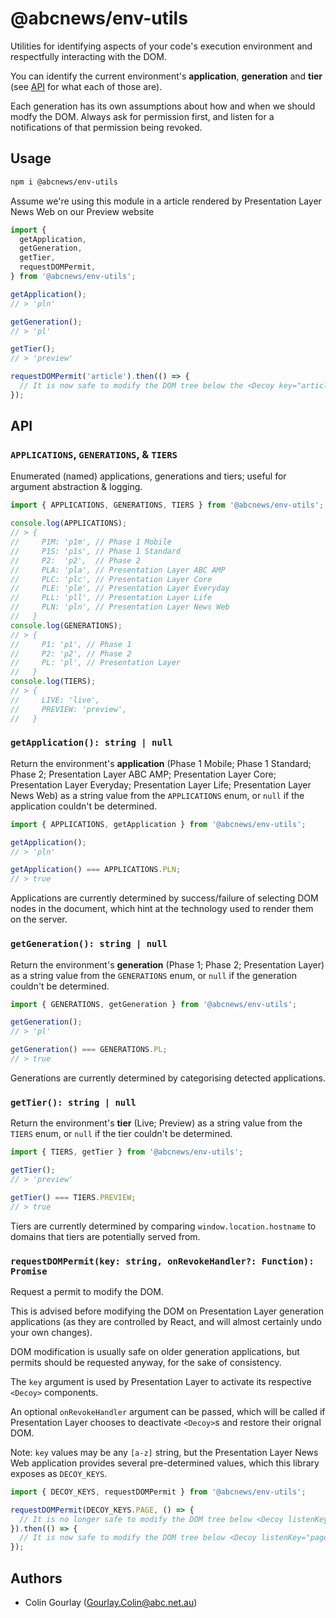 # @abcnews/env-utils

Utilities for identifying aspects of your code's execution environment and respectfully interacting with the DOM.

You can identify the current environment's **application**, **generation** and **tier** (see [API](#api) for what each of those are).

Each generation has its own assumptions about how and when we should modfy the DOM. Always ask for permission first, and listen for a notifications of that permission being revoked.

## Usage

```sh
npm i @abcnews/env-utils
```

Assume we're using this module in a article rendered by Presentation Layer News Web on our Preview website

```js
import {
  getApplication,
  getGeneration,
  getTier,
  requestDOMPermit,
} from '@abcnews/env-utils';

getApplication();
// > 'pln'

getGeneration();
// > 'pl'

getTier();
// > 'preview'

requestDOMPermit('article').then(() => {
  // It is now safe to modify the DOM tree below the <Decoy key="article"> PL compoonent
});
```

## API

### `APPLICATIONS`, `GENERATIONS`, & `TIERS`

Enumerated (named) applications, generations and tiers; useful for argument abstraction & logging.

```js
import { APPLICATIONS, GENERATIONS, TIERS } from '@abcnews/env-utils';

console.log(APPLICATIONS);
// > {
//     P1M: 'p1m', // Phase 1 Mobile
//     P1S: 'p1s', // Phase 1 Standard
//     P2:  'p2',  // Phase 2
//     PLA: 'pla', // Presentation Layer ABC AMP
//     PLC: 'plc', // Presentation Layer Core
//     PLE: 'ple', // Presentation Layer Everyday
//     PLL: 'pll', // Presentation Layer Life
//     PLN: 'pln', // Presentation Layer News Web
//   }
console.log(GENERATIONS);
// > {
//     P1: 'p1', // Phase 1
//     P2: 'p2', // Phase 2
//     PL: 'pl', // Presentation Layer
//   }
console.log(TIERS);
// > {
//     LIVE: 'live',
//     PREVIEW: 'preview',
//   }
```

### `getApplication(): string | null`

Return the environment's **application** (Phase 1 Mobile; Phase 1 Standard; Phase 2; Presentation Layer ABC AMP; Presentation Layer Core; Presentation Layer Everyday; Presentation Layer Life; Presentation Layer News Web) as a string value from the `APPLICATIONS` enum, or `null` if the application couldn't be determined.

```js
import { APPLICATIONS, getApplication } from '@abcnews/env-utils';

getApplication();
// > 'pln'

getApplication() === APPLICATIONS.PLN;
// > true
```

Applications are currently determined by success/failure of selecting DOM nodes in the document, which hint at the technology used to render them on the server.

### `getGeneration(): string | null`

Return the environment's **generation** (Phase 1; Phase 2; Presentation Layer) as a string value from the `GENERATIONS` enum, or `null` if the generation couldn't be determined.

```js
import { GENERATIONS, getGeneration } from '@abcnews/env-utils';

getGeneration();
// > 'pl'

getGeneration() === GENERATIONS.PL;
// > true
```

Generations are currently determined by categorising detected applications.

### `getTier(): string | null`

Return the environment's **tier** (Live; Preview) as a string value from the `TIERS` enum, or `null` if the tier couldn't be determined.

```js
import { TIERS, getTier } from '@abcnews/env-utils';

getTier();
// > 'preview'

getTier() === TIERS.PREVIEW;
// > true
```

Tiers are currently determined by comparing `window.location.hostname` to domains that tiers are potentially served from.

### `requestDOMPermit(key: string, onRevokeHandler?: Function): Promise`

Request a permit to modify the DOM.

This is advised before modifying the DOM on Presentation Layer generation applications (as they are controlled by React, and will almost certainly undo your own changes).

DOM modification is usually safe on older generation applications, but permits should be requested anyway, for the sake of consistency.

The `key` argument is used by Presentation Layer to activate its respective `<Decoy>` components.

An optional `onRevokeHandler` argument can be passed, which will be called if Presentation Layer chooses to deactivate `<Decoy>`s and restore their orignal DOM.

Note: `key` values may be any `[a-z]` string, but the Presentation Layer News Web application provides several pre-determined values, which this library exposes as `DECOY_KEYS`.

```js
import { DECOY_KEYS, requestDOMPermit } from '@abcnews/env-utils';

requestDOMPermit(DECOY_KEYS.PAGE, () => {
  // It is no longer safe to modify the DOM tree below <Decoy listenKey="page"> PL compoonents
}).then(() => {
  // It is now safe to modify the DOM tree below <Decoy listenKey="page"> PL compoonents
});
```

## Authors

- Colin Gourlay ([Gourlay.Colin@abc.net.au](mailto:Gourlay.Colin@abc.net.au))
